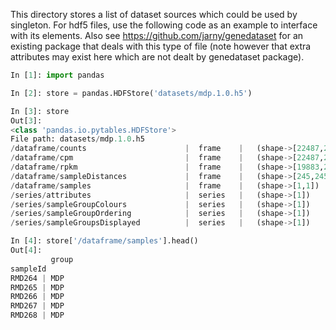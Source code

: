 This directory stores a list of dataset sources which could be used by singleton.
For hdf5 files, use the following code as an example to interface with its elements. Also see https://github.com/jarny/genedataset for an existing package that deals with this type of file (note however that extra attributes may exist here which are not dealt by genedataset package).

```python
In [1]: import pandas

In [2]: store = pandas.HDFStore('datasets/mdp.1.0.h5')

In [3]: store
Out[3]: 
<class 'pandas.io.pytables.HDFStore'>
File path: datasets/mdp.1.0.h5
/dataframe/counts                      |  frame    |   (shape->[22487,245])
/dataframe/cpm                         |  frame    |   (shape->[22487,245])
/dataframe/rpkm                        |  frame    |   (shape->[19883,245])
/dataframe/sampleDistances             |  frame    |   (shape->[245,245])  
/dataframe/samples                     |  frame    |   (shape->[1,1])      
/series/attributes                     |  series   |   (shape->[1])        
/series/sampleGroupColours             |  series   |   (shape->[1])        
/series/sampleGroupOrdering            |  series   |   (shape->[1])        
/series/sampleGroupsDisplayed          |  series   |   (shape->[1])        

In [4]: store['/dataframe/samples'].head()
Out[4]: 
         group
sampleId      
RMD264 | MDP
RMD265 | MDP
RMD266 | MDP
RMD267 | MDP
RMD268 | MDP
```